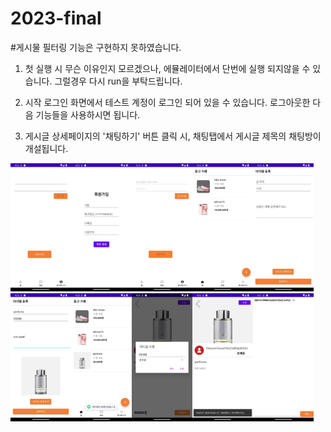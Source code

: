 # 2023-final

 #게시물 필터링 기능은 구현하지 못하였습니다.



1. 첫 실행 시 무슨 이유인지 모르겠으나, 에뮬레이터에서 단번에 실행 되지않을 수 있습니다. 그럴경우 다시 run을 부탁드립니다.  

2. 시작 로그인 화면에서 테스트 계정이 로그인 되어 있을 수 있습니다.  로그아웃한 다음 기능들을 사용하시면 됩니다.

3. 게시글 상세페이지의 '채팅하기' 버튼 클릭 시, 채팅탭에서 게시글 제목의 채팅방이 개설됩니다. 





<img src="/img/Screenshot_1700670751.png" style="zoom:20%;" /><img src="/img/Screenshot_1700670767.png" style="zoom:20%;" /><img src="/img/Screenshot_1700673017.png" alt="Screenshot_1700673017" style="zoom:20%;" /><img src="/img/Screenshot_1700670812.png" style="zoom:20%;" /><img src="/img/Screenshot_1700670829.png" alt="Screenshot_1700670829" style="zoom:20%;" /><img src="/img/Screenshot_1700670920.png" alt="Screenshot_1700670920" style="zoom:20%;" /><img src="/img/Screenshot_1700670926.png" alt="Screenshot_1700670926" style="zoom:20%;" /><img src="/img/Screenshot_1700670934.png" alt="Screenshot_1700670934" style="zoom:20%;" /><img src="/img/Screenshot_1700670981.png" alt="Screenshot_1700670981" style="zoom:20%;" /><img src="/img/Screenshot_1700671032.png" alt="Screenshot_1700671032" style="zoom:20%;" />











